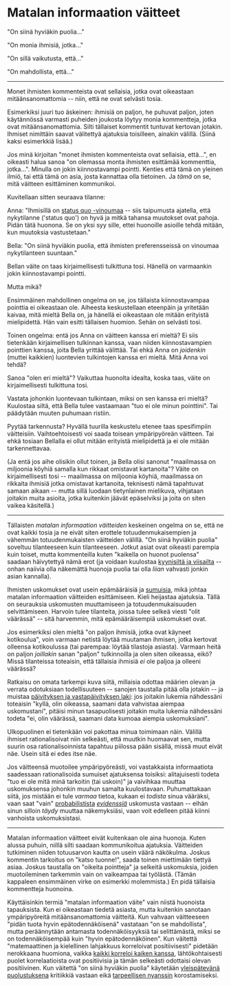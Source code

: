 # Matalan informaation väitteet

"On siinä hyviäkin puolia..."

"On monia ihmisiä, jotka..."

"On sillä vaikutusta, että..."

"On mahdollista, että..."

---

Monet ihmisten kommenteista ovat sellaisia, jotka ovat oikeastaan mitäänsanomattomia -- niin, että ne ovat selvästi tosia.

Esimerkiksi juuri tuo äskeinen: ihmisiä on paljon, he puhuvat paljon, joten käytännössä varmasti puheiden joukosta löytyy monia kommentteja, jotka ovat mitäänsanomattomia. Silti tällaiset kommentit tuntuvat kertovan jotakin. Ihmiset nimittäin saavat välitettyä ajatuksia toisilleen, ainakin välillä. (Siinä kaksi esimerkkiä lisää.)

Jos minä kirjoitan "monet ihmisten kommenteista ovat sellaisia, että...", en oikeasti halua sanoa "on olemassa monta ihmisten esittämää kommenttia, jotka...". Minulla on jokin kiinnostavampi pointti. Kenties että tämä on yleinen ilmiö, tai että tämä on asia, josta kannattaa olla tietoinen. Ja *tämä* on se, mitä väitteen esittäminen kommunikoi.

Kuvitellaan sitten seuraava tilanne:

Anna: "Ihmisillä on [status quo -vinoumaa](https://en.wikipedia.org/wiki/Status_quo_bias) -- siis taipumusta ajatella, että nykytilanne ('status quo') on hyvä ja mitkä tahansa muutokset ovat pahoja. Pidän tätä huonona. Se on yksi syy sille, ettei huonoille asioille tehdä mitään, kun muutoksia vastustetaan."

Bella: "On siinä hyviäkin puolia, että ihmisten preferensseissä on vinoumaa nykytilanteen suuntaan."

Bellan väite on taas kirjaimellisesti tulkittuna tosi. Hänellä on varmaankin jokin kiinnostavampi pointti.

Mutta mikä?

Ensimmäinen mahdollinen ongelma on se, jos tällaista kiinnostavampaa pointtia ei oikeastaan ole. Aiheesta keskustellaan eteenpäin ja yritetään kaivaa, mitä mieltä Bella on, ja hänellä ei oikeastaan ole mitään erityistä mielipidettä. Hän vain esitti tällaisen huomion. Sehän on selvästi tosi.

Toinen ongelma: entä jos Anna on väitteen kanssa eri mieltä? Ei siis tietenkään kirjaimellisen tulkinnan kanssa, vaan niiden kiinnostavampien pointtien kanssa, joita Bella yrittää välittää. Tai ehkä Anna on *joidenkin* (muttei kaikkien) luontevien tulkintojen kanssa eri mieltä. Mitä Anna voi tehdä?

Sanoa "olen eri mieltä"? Vaikuttaa huonolta idealta, koska taas, väite on kirjaimellisesti tulkittuna tosi.

Vastata johonkin luontevaan tulkintaan, miksi on sen kanssa eri mieltä? Kuulostaa siltä, että Bella tulee vastaamaan "tuo ei ole minun pointtini". Tai päädytään muuten puhumaan ristiin.

Pyytää tarkennusta? Hyvällä tuurilla keskustelu etenee taas spesifimpiin väitteisiin. Vaihtoehtoisesti voi saada toisean ympäripyöreän väitteen. Tai ehkä tosiaan Bellalla ei ollut mitään erityistä mielipidettä ja ei ole mitään tarkennettavaa.

(Ja entä jos aihe olisikin ollut toinen, ja Bella olisi sanonut "maailmassa on miljoonia köyhiä samalla kun rikkaat omistavat kartanoita"? Väite on kirjaimellisesti tosi -- maailmassa on miljoonia köyhiä, maailmassa on rikkaita ihmisiä jotka omistavat kartanoita, teknisesti nämä tapahtuvat samaan aikaan -- mutta sillä luodaan tietynlainen mielikuva, vihjataan joitakin muita asioita, jotka kuitenkin jäävät epäselviksi ja joita on siten vaikea käsitellä.)

---

Tällaisten *matalan informaation väitteiden* keskeinen ongelma on se, että ne ovat kaikki tosia ja ne eivät siten erottele totuudenmukaisempien ja vähemmän totuudenmukaisten väitteiden välillä. "On siinä hyviäkin puolia" soveltuu tilanteeseen kuin tilanteeseen. Jotkut asiat ovat oikeasti parempia kuin toiset, mutta kommenteilla kuten "kaikella on huonot puolensa" saadaan häivytettyä nämä erot (ja voidaan kuulostaa [kyynisiltä ja viisailta](/epi/negatiivisuus) -- onhan naiivia olla näkemättä huonoja puolia tai olla *liian* vahvasti jonkin asian kannalla).

Ihmisten uskomukset ovat usein epämääräisiä ja [sumuisia](/epi/sumuiset_ajatukset), mikä johtaa matalan informaation väitteiden esittämiseen. Kieli heijastaa ajatuksia. Tällä on seurauksia uskomusten muuttamiseen ja totuudenmukaisuuden selvittämiseen. Harvoin tulee tilanteita, joissa tulee selkeä viesti "olit väärässä" -- sitä harvemmin, mitä epämääräisempiä uskomukset ovat.

Jos esimerkiksi olen mieltä "on paljon ihmisiä, jotka ovat käyneet kotikoulua", voin varmaan netistä löytää muutaman ihmisen, jotka kertovat olleensa kotikoulussa (tai parempaa: löytää tilastoja asiasta). Varmaan heitä on paljon *joillakin* sanan "paljon" tulkinnoilla ja olen siten oikeassa, eikö? Missä tilanteissa toteaisin, että tällaisia ihmisiä *ei* ole paljoa ja olleeni väärässä?

Ratkaisu on omata tarkempi kuva siitä, millaisia odottaa määrien olevan ja verrata odotuksiaan todellisuuteen -- sanojen taustalla pitää olla jotakin -- ja muistaa [päivityksen ja vastapäivityksen laki](/epi/miksi_todennakoisyydet): jos joitakin lukemia nähdessäni toteaisin "kyllä, olin oikeassa, saamani data vahvistaa aiempaa uskomustani", pitäisi minun tasapuolisesti joitakin muita lukemia nähdessäni todeta "ei, olin väärässä, saamani data kumoaa aiempia uskomuksiani".

Ulkopuolinen ei tietenkään voi pakottaa minua toimimaan näin. Välillä ihmiset rationalisoivat niin selkeästi, että muutkin huomaavat sen, mutta suurin osa rationalisoinnista tapahtuu piilossa pään sisällä, missä muut eivät näe. Usein sitä ei edes itse näe.

Jos väitteensä muotoilee ympäripyöreästi, voi vastakkaista informaatiota saadessaan rationalisoida sumuiset ajatuksensa toisiksi: alitajuisesti todeta "tuo ei ole mitä minä tarkoitin (tai uskoin)" ja vaivihkaa muuttaa uskomuksensa johonkin muuhun samalta kuulostavaan. Puhumattakaan siitä, jos mistään ei tule *varmaa* tietoa, kukaan ei *todista* sinua vääräksi, vaan saat "vain" [probabilistista](/epi/probabilistinen_ajattelu) [*evidenssiä*](/epi/uskomusten_muutos) uskomusta vastaan -- eihän sinun silloin *täydy* muuttaa näkemyksiäsi, vaan voit edelleen pitää kiinni vanhoista uskomuksistasi.

---

Matalan informaation väitteet eivät kuitenkaan ole aina huonoja. Kuten alussa puhuin, niillä silti saadaan kommunikoitua ajatuksia. Väitteiden tutkiminen niiden totuusarvon kautta on usein väärä näkökulma. Joskus kommentin tarkoitus on "katso tuonne!", saada toinen miettimään tiettyä asiaa. Joskus taustalla on "oikeita pointteja" ja selkeitä uskomuksia, joiden muotoileminen tarkemmin vain on vaikeampaa tai työlästä. (Tämän kappaleen ensimmäinen virke on esimerkki molemmista.) En pidä tällaisia kommentteja huonoina.

Käyttäisinkin termiä "matalan informaation väite" vain niistä huonoista tapauksista. Kun ei oikeastaan tiedetä asiasta, mutta kuitenkin sanotaan ympäripyöreitä mitäänsanomattomia väitteitä. Kun vahvaan väitteeseen "pidän tuota hyvin epätodennäköisenä" vastataan "on se mahdollista", mutta peräännytään antamasta todennäköisyyksiä tai selittämästä, miksi se on todennäköisempää kuin "hyvin epätodennäköinen". Kun väitettä "matemaattinen ja kielellinen lahjakkuus korreloivat positiivisesti" pidetään nerokkaana huomiona, vaikka [kaikki korreloi kaiken kanssa](https://gwern.net/everything), lähtökohtaisesti puolet korrelaatioista ovat positiivisia ja tämän selkeästi odottaisi olevan positiivinen. Kun väitettä "on siinä hyviäkin puolia" käytetään [yleispätevänä puolustuksena](/epi/symmetrian_rikkominen) kritiikkiä vastaan eikä [tarpeellisen nyanssin](/epi/sumuiset_ajatukset) korostamiseksi.
